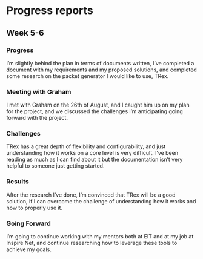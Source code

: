 # Progress reports

## Week 5-6

### Progress

I’m slightly behind the plan in terms of documents written, I’ve completed a document with my requirements and my proposed solutions, and completed some research on the packet generator I would like to use, TRex.

### Meeting with Graham

I met with Graham on the 26th of August, and I caught him up on my plan for the project, and we discussed the challenges i’m anticipating going forward with the project.

### Challenges

TRex has a great depth of flexibility and configurability, and just understanding how it works on a core level is very difficult. I’ve been reading as much as I can find about it but the documentation isn’t very helpful to someone just getting started.

### Results

After the research I’ve done, I’m convinced that TRex will be a good solution, if I can overcome the challenge of understanding how it works and how to properly use it.

### Going Forward

I’m going to continue working with my mentors both at EIT and at my job at Inspire Net, and continue researching how to leverage these tools to achieve my goals.
